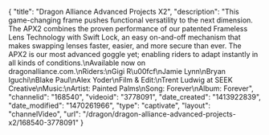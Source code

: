 {
    "title": "Dragon Alliance Advanced Projects X2",
    "description": "This game-changing frame pushes functional versatility to the next dimension. The APX2 combines the proven performance of our patented Frameless Lens Technology with Swift Lock, an easy on-and-off mechanism that makes swapping lenses faster, easier, and more secure than ever. The APX2 is our most advanced goggle yet; enabling riders to adapt instantly in all kinds of conditions.\nAvailable now on dragonalliance.com.\nRiders:\nGigi R\u00fcf\nJamie Lynn\nBryan Iguchi\nBlake Paul\nAlex Yoder\nFilm & Edit:\nTrent Ludwig at SEEK Creative\nMusic:\nArtist: Painted Palms\nSong: Forever\nAlbum: Forever",
    "channelid": "168540",
    "videoid": "3778091",
    "date_created": "1413922839",
    "date_modified": "1470261966",
    "type": "captivate",
    "layout": "channelVideo",
    "url": "\/dragon\/dragon-alliance-advanced-projects-x2\/168540-3778091"
}